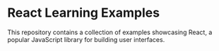 # React Learning Examples

This repository contains a collection of examples showcasing React, a popular JavaScript library for building user interfaces.
